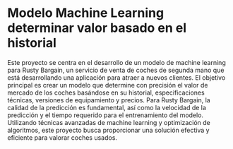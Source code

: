 # Modelo Machine Learning determinar valor basado en el historial
Este proyecto se centra en el desarrollo de un modelo de machine learning para Rusty Bargain, un servicio de venta de coches de segunda mano que está desarrollando una aplicación para atraer a nuevos clientes. El objetivo principal es crear un modelo que determine con precisión el valor de mercado de los coches basándose en su historial, especificaciones técnicas, versiones de equipamiento y precios. Para Rusty Bargain, la calidad de la predicción es fundamental, así como la velocidad de la predicción y el tiempo requerido para el entrenamiento del modelo. Utilizando técnicas avanzadas de machine learning y optimización de algoritmos, este proyecto busca proporcionar una solución efectiva y eficiente para valorar coches usados.
